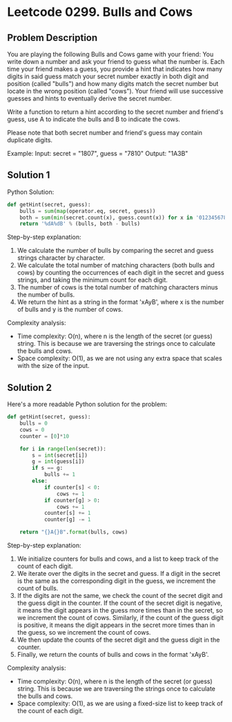 # Leetcode 0299. Bulls and Cows

## Problem Description
You are playing the following Bulls and Cows game with your friend: You write down a number and ask your friend to guess what the number is. Each time your friend makes a guess, you provide a hint that indicates how many digits in said guess match your secret number exactly in both digit and position (called "bulls") and how many digits match the secret number but locate in the wrong position (called "cows"). Your friend will use successive guesses and hints to eventually derive the secret number.

Write a function to return a hint according to the secret number and friend's guess, use A to indicate the bulls and B to indicate the cows. 

Please note that both secret number and friend's guess may contain duplicate digits.

Example:
Input: secret = "1807", guess = "7810"
Output: "1A3B"

## Solution 1
Python Solution:
```python
def getHint(secret, guess):
    bulls = sum(map(operator.eq, secret, guess))
    both = sum(min(secret.count(x), guess.count(x)) for x in '0123456789')
    return '%dA%dB' % (bulls, both - bulls)
```

Step-by-step explanation:
1. We calculate the number of bulls by comparing the secret and guess strings character by character.
2. We calculate the total number of matching characters (both bulls and cows) by counting the occurrences of each digit in the secret and guess strings, and taking the minimum count for each digit.
3. The number of cows is the total number of matching characters minus the number of bulls.
4. We return the hint as a string in the format 'xAyB', where x is the number of bulls and y is the number of cows.

Complexity analysis:
- Time complexity: O(n), where n is the length of the secret (or guess) string. This is because we are traversing the strings once to calculate the bulls and cows.
- Space complexity: O(1), as we are not using any extra space that scales with the size of the input.

## Solution 2
Here's a more readable Python solution for the problem:
```python
def getHint(secret, guess):
    bulls = 0
    cows = 0
    counter = [0]*10

    for i in range(len(secret)):
        s = int(secret[i])
        g = int(guess[i])
        if s == g:
            bulls += 1
        else:
            if counter[s] < 0:
                cows += 1
            if counter[g] > 0:
                cows += 1
            counter[s] += 1
            counter[g] -= 1

    return "{}A{}B".format(bulls, cows)
```

Step-by-step explanation:
1. We initialize counters for bulls and cows, and a list to keep track of the count of each digit.
2. We iterate over the digits in the secret and guess. If a digit in the secret is the same as the corresponding digit in the guess, we increment the count of bulls.
3. If the digits are not the same, we check the count of the secret digit and the guess digit in the counter. If the count of the secret digit is negative, it means the digit appears in the guess more times than in the secret, so we increment the count of cows. Similarly, if the count of the guess digit is positive, it means the digit appears in the secret more times than in the guess, so we increment the count of cows.
4. We then update the counts of the secret digit and the guess digit in the counter.
5. Finally, we return the counts of bulls and cows in the format 'xAyB'.

Complexity analysis:
- Time complexity: O(n), where n is the length of the secret (or guess) string. This is because we are traversing the strings once to calculate the bulls and cows.
- Space complexity: O(1), as we are using a fixed-size list to keep track of the count of each digit.